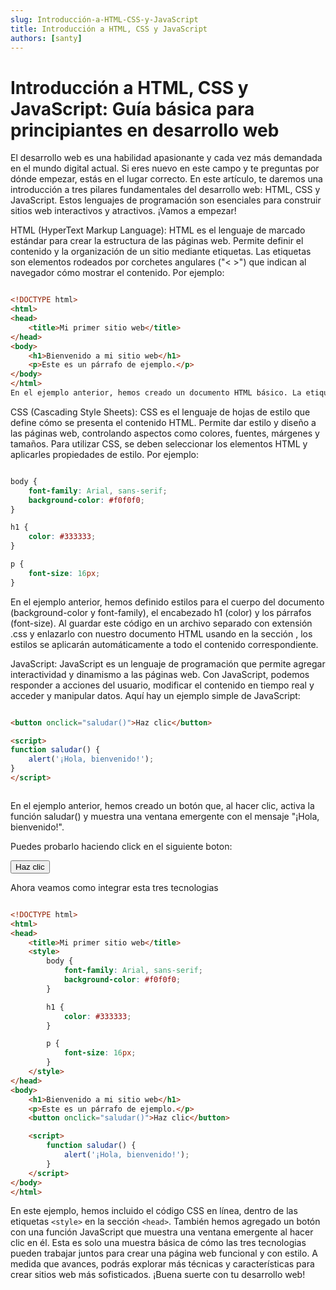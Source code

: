 ```yaml
---
slug: Introducción-a-HTML-CSS-y-JavaScript
title: Introducción a HTML, CSS y JavaScript 
authors: [santy]
---
```


# Introducción a HTML, CSS y JavaScript: Guía básica para principiantes en desarrollo web

El desarrollo web es una habilidad apasionante y cada vez más demandada en el mundo digital actual. Si eres nuevo en este campo y te preguntas por dónde empezar, estás en el lugar correcto. En este artículo, te daremos una introducción a tres pilares fundamentales del desarrollo web: HTML, CSS y JavaScript. Estos lenguajes de programación son esenciales para construir sitios web interactivos y atractivos. ¡Vamos a empezar!

HTML (HyperText Markup Language):
HTML es el lenguaje de marcado estándar para crear la estructura de las páginas web. Permite definir el contenido y la organización de un sitio mediante etiquetas. Las etiquetas son elementos rodeados por corchetes angulares ("< >") que indican al navegador cómo mostrar el contenido. Por ejemplo:

```html

<!DOCTYPE html>
<html>
<head>
    <title>Mi primer sitio web</title>
</head>
<body>
    <h1>Bienvenido a mi sitio web</h1>
    <p>Este es un párrafo de ejemplo.</p>
</body>
</html>
En el ejemplo anterior, hemos creado un documento HTML básico. La etiqueta <!DOCTYPE html> especifica la versión de HTML que estamos utilizando (HTML5 en este caso). El contenido principal del sitio web está dentro de las etiquetas <html> y </html>, y dentro de ellas, encontramos las etiquetas <head> y <body>. El encabezado (head) contiene información sobre el documento, mientras que el cuerpo (body) contiene el contenido visible del sitio web.

```
CSS (Cascading Style Sheets):
CSS es el lenguaje de hojas de estilo que define cómo se presenta el contenido HTML. Permite dar estilo y diseño a las páginas web, controlando aspectos como colores, fuentes, márgenes y tamaños. Para utilizar CSS, se deben seleccionar los elementos HTML y aplicarles propiedades de estilo. Por ejemplo:

```css

body {
    font-family: Arial, sans-serif;
    background-color: #f0f0f0;
}

h1 {
    color: #333333;
}

p {
    font-size: 16px;
}
```
En el ejemplo anterior, hemos definido estilos para el cuerpo del documento (background-color y font-family), el encabezado h1 (color) y los párrafos (font-size). Al guardar este código en un archivo separado con extensión .css y enlazarlo con nuestro documento HTML usando <link> en la sección <head>, los estilos se aplicarán automáticamente a todo el contenido correspondiente.

JavaScript:
JavaScript es un lenguaje de programación que permite agregar interactividad y dinamismo a las páginas web. Con JavaScript, podemos responder a acciones del usuario, modificar el contenido en tiempo real y acceder y manipular datos. Aquí hay un ejemplo simple de JavaScript:


```html

<button onclick="saludar()">Haz clic</button>

<script>
function saludar() {
    alert('¡Hola, bienvenido!');
}
</script>



```

En el ejemplo anterior, hemos creado un botón que, al hacer clic, activa la función saludar() y muestra una ventana emergente con el mensaje "¡Hola, bienvenido!".

Puedes probarlo haciendo click en el siguiente  boton:

<button onclick="saludar()">Haz clic</button>

<script>
function saludar() {
    alert('¡Hola, bienvenido!');
}
</script>

Ahora veamos como integrar esta tres tecnologias

```html

<!DOCTYPE html>
<html>
<head>
    <title>Mi primer sitio web</title>
    <style>
        body {
            font-family: Arial, sans-serif;
            background-color: #f0f0f0;
        }

        h1 {
            color: #333333;
        }

        p {
            font-size: 16px;
        }
    </style>
</head>
<body>
    <h1>Bienvenido a mi sitio web</h1>
    <p>Este es un párrafo de ejemplo.</p>
    <button onclick="saludar()">Haz clic</button>

    <script>
        function saludar() {
            alert('¡Hola, bienvenido!');
        }
    </script>
</body>
</html>

```
En este ejemplo, hemos incluido el código CSS en línea, dentro de las etiquetas ```<style>``` en la sección ```<head>```. También hemos agregado un botón con una función JavaScript que muestra una ventana emergente al hacer clic en él. Esta es solo una muestra básica de cómo las tres tecnologias pueden trabajar juntos para crear una página web funcional y con estilo. A medida que avances, podrás explorar más técnicas y características para crear sitios web más sofisticados. ¡Buena suerte con tu desarrollo web!


